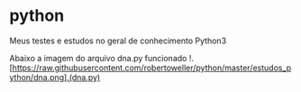 # python
 Meus testes e estudos no geral de conhecimento Python3


Abaixo a imagem do arquivo dna.py funcionado
!.[https://raw.githubusercontent.com/robertoweller/python/master/estudos_python/dna.png].(dna.py)